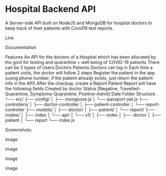 # Hospital Backend API
A Server-side API built on NodeJS and MongoDB for hospital doctors to keep track of their patients with Covid19 test reports.

Live

Documentation

Features
An API for the doctors of a Hospital which has been allocated by the govt for testing and quarantine + well being of COVID-19 patients
There can be 2 types of Users
Doctors
Patients
Doctors can log in
Each time a patient visits, the doctor will follow 2 steps
Register the patient in the app (using phone number, if the patient already exists, just return the patient info in the API)
After the checkup, create a Report
Patient Report will have the following fields
Created by doctor
Status [Negative, Travelled-Quarantine, Symptoms-Quarantine, Positive-Admit]
Date
Folder Structure
.
└── src/
    ├── config/
    │   ├── mongoose.js
    │   └── passport-jwt.js
    ├── controllers/
    │   ├── doctor-controller
    │   ├── patient-controller
    │   └── report-controller
    ├── models/
    │   ├── doctor/
    │   ├── patient/
    │   └── report/
    ├── routes/
    │   ├── index
    │   └── api/
    │       └── v1/
    │           ├── index
    │           ├── doctor
    │           ├── patient
    │           └── report
    └── index.js

Screenshots:

image

image

image

image
